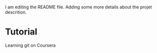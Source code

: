 I am editing the README file. Adding some more details about the projet 
 descrition.

# Tutorial
Learning git on Coursera
